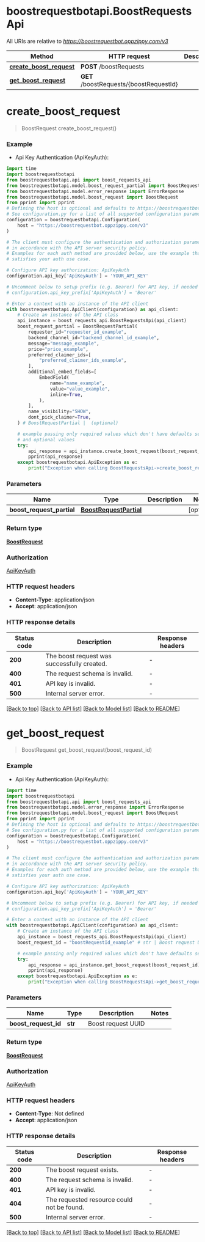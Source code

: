# boostrequestbotapi.BoostRequestsApi

All URIs are relative to *https://boostrequestbot.oppzippy.com/v3*

Method | HTTP request | Description
------------- | ------------- | -------------
[**create_boost_request**](BoostRequestsApi.md#create_boost_request) | **POST** /boostRequests | 
[**get_boost_request**](BoostRequestsApi.md#get_boost_request) | **GET** /boostRequests/{boostRequestId} | 


# **create_boost_request**
> BoostRequest create_boost_request()



### Example

* Api Key Authentication (ApiKeyAuth):

```python
import time
import boostrequestbotapi
from boostrequestbotapi.api import boost_requests_api
from boostrequestbotapi.model.boost_request_partial import BoostRequestPartial
from boostrequestbotapi.model.error_response import ErrorResponse
from boostrequestbotapi.model.boost_request import BoostRequest
from pprint import pprint
# Defining the host is optional and defaults to https://boostrequestbot.oppzippy.com/v3
# See configuration.py for a list of all supported configuration parameters.
configuration = boostrequestbotapi.Configuration(
    host = "https://boostrequestbot.oppzippy.com/v3"
)

# The client must configure the authentication and authorization parameters
# in accordance with the API server security policy.
# Examples for each auth method are provided below, use the example that
# satisfies your auth use case.

# Configure API key authorization: ApiKeyAuth
configuration.api_key['ApiKeyAuth'] = 'YOUR_API_KEY'

# Uncomment below to setup prefix (e.g. Bearer) for API key, if needed
# configuration.api_key_prefix['ApiKeyAuth'] = 'Bearer'

# Enter a context with an instance of the API client
with boostrequestbotapi.ApiClient(configuration) as api_client:
    # Create an instance of the API class
    api_instance = boost_requests_api.BoostRequestsApi(api_client)
    boost_request_partial = BoostRequestPartial(
        requester_id="requester_id_example",
        backend_channel_id="backend_channel_id_example",
        message="message_example",
        price="price_example",
        preferred_claimer_ids=[
            "preferred_claimer_ids_example",
        ],
        additional_embed_fields=[
            EmbedField(
                name="name_example",
                value="value_example",
                inline=True,
            ),
        ],
        name_visibility="SHOW",
        dont_pick_claimer=True,
    ) # BoostRequestPartial |  (optional)

    # example passing only required values which don't have defaults set
    # and optional values
    try:
        api_response = api_instance.create_boost_request(boost_request_partial=boost_request_partial)
        pprint(api_response)
    except boostrequestbotapi.ApiException as e:
        print("Exception when calling BoostRequestsApi->create_boost_request: %s\n" % e)
```


### Parameters

Name | Type | Description  | Notes
------------- | ------------- | ------------- | -------------
 **boost_request_partial** | [**BoostRequestPartial**](BoostRequestPartial.md)|  | [optional]

### Return type

[**BoostRequest**](BoostRequest.md)

### Authorization

[ApiKeyAuth](../README.md#ApiKeyAuth)

### HTTP request headers

 - **Content-Type**: application/json
 - **Accept**: application/json


### HTTP response details

| Status code | Description | Response headers |
|-------------|-------------|------------------|
**200** | The boost request was successfully created. |  -  |
**400** | The request schema is invalid. |  -  |
**401** | API key is invalid. |  -  |
**500** | Internal server error. |  -  |

[[Back to top]](#) [[Back to API list]](../README.md#documentation-for-api-endpoints) [[Back to Model list]](../README.md#documentation-for-models) [[Back to README]](../README.md)

# **get_boost_request**
> BoostRequest get_boost_request(boost_request_id)



### Example

* Api Key Authentication (ApiKeyAuth):

```python
import time
import boostrequestbotapi
from boostrequestbotapi.api import boost_requests_api
from boostrequestbotapi.model.error_response import ErrorResponse
from boostrequestbotapi.model.boost_request import BoostRequest
from pprint import pprint
# Defining the host is optional and defaults to https://boostrequestbot.oppzippy.com/v3
# See configuration.py for a list of all supported configuration parameters.
configuration = boostrequestbotapi.Configuration(
    host = "https://boostrequestbot.oppzippy.com/v3"
)

# The client must configure the authentication and authorization parameters
# in accordance with the API server security policy.
# Examples for each auth method are provided below, use the example that
# satisfies your auth use case.

# Configure API key authorization: ApiKeyAuth
configuration.api_key['ApiKeyAuth'] = 'YOUR_API_KEY'

# Uncomment below to setup prefix (e.g. Bearer) for API key, if needed
# configuration.api_key_prefix['ApiKeyAuth'] = 'Bearer'

# Enter a context with an instance of the API client
with boostrequestbotapi.ApiClient(configuration) as api_client:
    # Create an instance of the API class
    api_instance = boost_requests_api.BoostRequestsApi(api_client)
    boost_request_id = "boostRequestId_example" # str | Boost request UUID

    # example passing only required values which don't have defaults set
    try:
        api_response = api_instance.get_boost_request(boost_request_id)
        pprint(api_response)
    except boostrequestbotapi.ApiException as e:
        print("Exception when calling BoostRequestsApi->get_boost_request: %s\n" % e)
```


### Parameters

Name | Type | Description  | Notes
------------- | ------------- | ------------- | -------------
 **boost_request_id** | **str**| Boost request UUID |

### Return type

[**BoostRequest**](BoostRequest.md)

### Authorization

[ApiKeyAuth](../README.md#ApiKeyAuth)

### HTTP request headers

 - **Content-Type**: Not defined
 - **Accept**: application/json


### HTTP response details

| Status code | Description | Response headers |
|-------------|-------------|------------------|
**200** | The boost request exists. |  -  |
**400** | The request schema is invalid. |  -  |
**401** | API key is invalid. |  -  |
**404** | The requested resource could not be found. |  -  |
**500** | Internal server error. |  -  |

[[Back to top]](#) [[Back to API list]](../README.md#documentation-for-api-endpoints) [[Back to Model list]](../README.md#documentation-for-models) [[Back to README]](../README.md)

